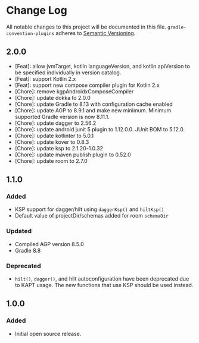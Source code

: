 # Change Log

All notable changes to this project will be documented in this file.
`gradle-convention-plugins` adheres to [Semantic Versioning](https://semver.org/).

## 2.0.0
- [Feat]: allow jvmTarget, kotlin languageVersion, and kotlin apiVersion to be specified individually in version catalog.
- [Feat]: support Kotlin 2.x
- [Feat]: support new compose compiler plugin for Kotlin 2.x
- [Chore]: remove kgpAndroidxComposeCompiler
- [Chore]: update dokka to 2.0.0
- [Chore]: update Gradle to 8.13 with configuration cache enabled
- [Chore]: update AGP to 8.9.1 and make new minimum. Minimum supported Gradle version is now 8.11.1.
- [Chore]: update dagger to 2.56.2
- [Chore]: update android junit 5 plugin to 1.12.0.0. JUnit BOM to 5.12.0.
- [Chore]: update kotlinter to 5.0.1
- [Chore]: update kover to 0.8.3
- [Chore]: update ksp to 2.1.20-1.0.32
- [Chore]: update maven publish plugin to 0.52.0
- [Chore]: update room to 2.7.0

## 1.1.0

### Added

- KSP support for dagger/hilt using `daggerKsp()` and `hiltKsp()`
- Default value of projectDir/schemas added for room `schemaDir`

### Updated

- Compiled AGP version 8.5.0
- Gradle 8.8

### Deprecated
- `hilt()`, `dagger()`, and hilt autoconfiguration have been deprecated due to KAPT usage. The new functions that use KSP should be used instead.

## 1.0.0

### Added

- Initial open source release.
